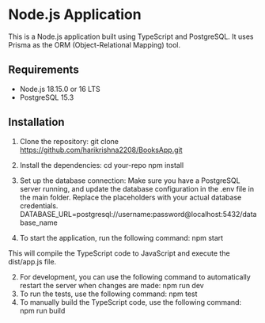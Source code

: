 # Node.js Application

This is a Node.js application built using TypeScript and PostgreSQL. It uses Prisma as the ORM (Object-Relational Mapping) tool.

## Requirements

- Node.js 18.15.0 or 16 LTS
- PostgreSQL 15.3

## Installation

1. Clone the repository:
  git clone https://github.com/harikrishna2208/BooksApp.git

2. Install the dependencies:
  cd your-repo
  npm install
3. Set up the database connection:
  Make sure you have a PostgreSQL server running, and update the database configuration in the .env file in the main folder. Replace the placeholders with your actual database credentials.
  DATABASE_URL=postgresql://username:password@localhost:5432/database_name


1. To start the application, run the following command: npm start
  
This will compile the TypeScript code to JavaScript and execute the dist/app.js file.

2. For development, you can use the following command to automatically restart the server when changes are made: npm run dev
3. To run the tests, use the following command: npm test
4. To manually build the TypeScript code, use the following command: npm run build



